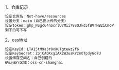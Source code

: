 1、仓库记录

```bash
设定仓库名：Not-have/resources
设置分支：main（自己要上传的分支）
设定token：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
剩下的可不写
```

2、oss地址

```bash
设定KeyId：LTAI5tM9a3r8xXuTgtewz2f6
设定KeySecret：ZpjCAOXxgIAX2W3usRYznOTpdyGo7U
设置储存空间名：自己创建的
确认储存区域：oss-cn-shanghai
```

